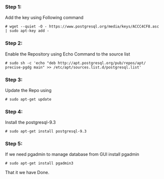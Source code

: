 ### Step 1:

Add the key using Following command

```
# wget --quiet -O - https://www.postgresql.org/media/keys/ACCC4CF8.asc | sudo apt-key add -

```

### Step 2:

Enable the Repository using Echo Command to the source list

```
# sudo sh -c 'echo "deb http://apt.postgresql.org/pub/repos/apt/ precise-pgdg main" >> /etc/apt/sources.list.d/postgresql.list'
```

### Step 3:

Update the Repo using 

```
# sudo apt-get update
```

### Step 4:

Install the postgresql-9.3

```
# sudo apt-get install postgresql-9.3 
```

### Step 5:

If we need pgadmin to manage database from GUI install pgadmin 

```
# sudo apt-get install pgadmin3
```

That it we have Done.